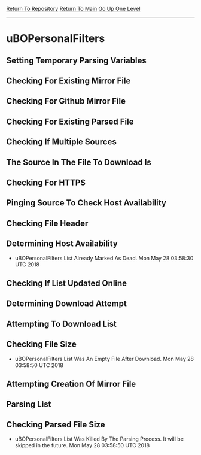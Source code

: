 [Return To Repository](https://github.com/deathbybandaid/piholeparser/)
[Return To Main](https://github.com/deathbybandaid/piholeparser/blob/master/RecentRunLogs/Mainlog.md)
[Go Up One Level](https://github.com/deathbybandaid/piholeparser/blob/master/RecentRunLogs/TopLevelScripts/30-Processing-External-Blacklists.md)
____________________________________
# uBOPersonalFilters
## Setting Temporary Parsing Variables
## Checking For Existing Mirror File
## Checking For Github Mirror File
## Checking For Existing Parsed File
## Checking If Multiple Sources
## The Source In The File To Download Is
## Checking For HTTPS
## Pinging Source To Check Host Availability
## Checking File Header
## Determining Host Availability
* uBOPersonalFilters List Already Marked As Dead. Mon May 28 03:58:30 UTC 2018
## Checking If List Updated Online
## Determining Download Attempt
## Attempting To Download List
## Checking File Size
* uBOPersonalFilters List Was An Empty File After Download. Mon May 28 03:58:50 UTC 2018
## Attempting Creation Of Mirror File
## Parsing List
## Checking Parsed File Size
* uBOPersonalFilters List Was Killed By The Parsing Process. It will be skipped in the future. Mon May 28 03:58:50 UTC 2018
